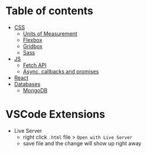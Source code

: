 # Table of contents
- [CSS](CSS/)
  - [Units of Measurement](CSS/)
  - [Flexbox](CSS/Flexbox/)
  - [Gridbox](CSS/Grid/)
  - [Sass](CSS/Sass/)
- [JS](JS/)
  - [Fetch API](JS/)
  - [Async, callbacks and promises](JS/AsyncJS.md)
- [React](JS/React/)
- [Databases](Databases/)
  - [MongoDB](Databases/MongoDB/)

# VSCode Extensions
- Live Server
    - right click `.html` file > `Open with Live Server`
    - save file and the change will show up right away